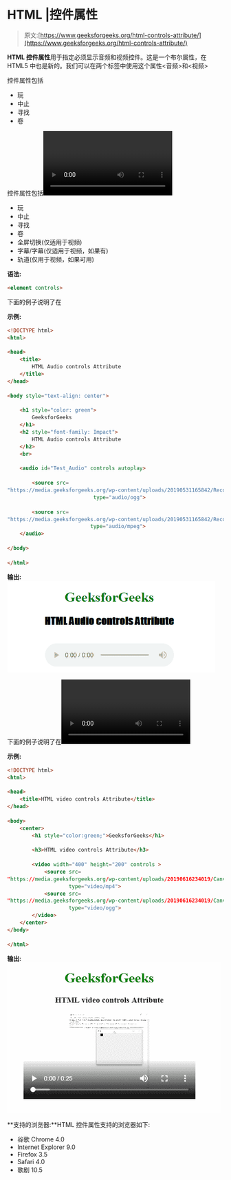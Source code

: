 # HTML |控件属性

> 原文:[https://www.geeksforgeeks.org/html-controls-attribute/](https://www.geeksforgeeks.org/html-controls-attribute/)

**HTML 控件属性**用于指定必须显示音频和视频控件。这是一个布尔属性，在 HTML5 中也是新的。我们可以在两个标签中使用这个属性<音频>和<视频>

控件属性包括

<audio>标签上的以下属性:</audio>

*   玩
*   中止
*   寻找
*   卷

控件属性包括<video>标签上的以下属性:</video>

*   玩
*   中止
*   寻找
*   卷
*   全屏切换(仅适用于视频)
*   字幕/字幕(仅适用于视频，如果有)
*   轨道(仅用于视频，如果可用)

**语法:**

```html
<element controls> 
```

下面的例子说明了在

<audio>元素中控件属性的使用。</audio>

**示例:**

```html
<!DOCTYPE html>
<html>

<head>
    <title>
        HTML Audio controls Attribute
    </title>
</head>

<body style="text-align: center">

    <h1 style="color: green"> 
        GeeksforGeeks 
    </h1>
    <h2 style="font-family: Impact"> 
        HTML Audio controls Attribute 
    </h2>
    <br>

    <audio id="Test_Audio" controls autoplay>

        <source src=
"https://media.geeksforgeeks.org/wp-content/uploads/20190531165842/Recording1514.ogg"
                            type="audio/ogg">

        <source src=
"https://media.geeksforgeeks.org/wp-content/uploads/20190531165842/Recording1514.mp3" 
                           type="audio/mpeg">
    </audio>

</body>

</html>
```

**输出:**
![](img/09967b733dc0ebb560faadca95fd56ab.png)

下面的例子说明了在<video>元素中控件属性的使用。</video>

**示例:**

```html
<!DOCTYPE html> 
<html> 

<head> 
    <title>HTML video controls Attribute</title> 
</head> 

<body> 
    <center> 
        <h1 style="color:green;">GeeksforGeeks</h1> 

        <h3>HTML video controls Attribute</h3> 

        <video width="400" height="200" controls > 
            <source src= 
"https://media.geeksforgeeks.org/wp-content/uploads/20190616234019/Canvas.move_.mp4"
                    type="video/mp4"> 
            <source src= 
"https://media.geeksforgeeks.org/wp-content/uploads/20190616234019/Canvas.move_.ogg"
                    type="video/ogg"> 
        </video> 
    </center> 
</body> 

</html> 
```

**输出:**
![](img/cef0c0d0671ac0ffe2dd620b65285cf6.png)

**支持的浏览器:**HTML 控件属性支持的浏览器如下:

*   谷歌 Chrome 4.0
*   Internet Explorer 9.0
*   Firefox 3.5
*   Safari 4.0
*   歌剧 10.5